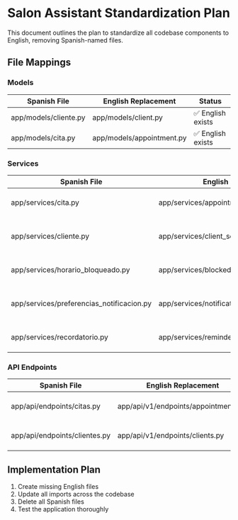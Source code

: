 # Salon Assistant Standardization Plan

This document outlines the plan to standardize all codebase components to English, removing Spanish-named files.

## File Mappings

### Models

| Spanish File | English Replacement | Status |
|--------------|---------------------|--------|
| app/models/cliente.py | app/models/client.py | ✅ English exists |
| app/models/cita.py | app/models/appointment.py | ✅ English exists |

### Services

| Spanish File | English Replacement | Status |
|--------------|---------------------|--------|
| app/services/cita.py | app/services/appointment_service.py | ✅ English exists |
| app/services/cliente.py | app/services/client_service.py | ❌ Create English version |
| app/services/horario_bloqueado.py | app/services/blocked_schedule_service.py | ✅ English exists |
| app/services/preferencias_notificacion.py | app/services/notification_preference_service.py | ❌ Create English version |
| app/services/recordatorio.py | app/services/reminder_service.py | ✅ English exists |

### API Endpoints

| Spanish File | English Replacement | Status |
|--------------|---------------------|--------|
| app/api/endpoints/citas.py | app/api/v1/endpoints/appointments.py | ✅ English exists |
| app/api/endpoints/clientes.py | app/api/v1/endpoints/clients.py | ✅ English exists |

## Implementation Plan

1. Create missing English files
2. Update all imports across the codebase
3. Delete all Spanish files
4. Test the application thoroughly 
